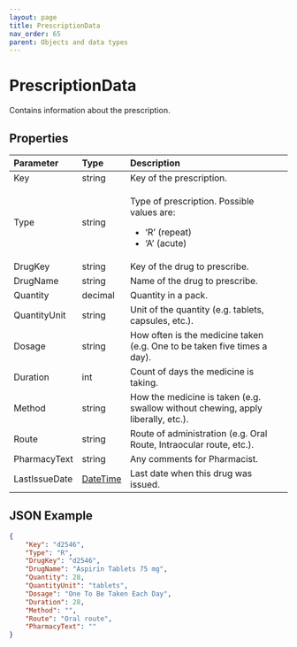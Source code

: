 ```yaml
---
layout: page
title: PrescriptionData
nav_order: 65
parent: Objects and data types
---
```


# PrescriptionData

Contains information about the prescription.

## Properties

<table>
    <thead>
        <tr>
            <th style="text-align: left">Parameter</th>
            <th style="text-align: left">Type</th>
            <th style="text-align: left">Description</th>
        </tr>
    </thead>
    <tbody>
        <tr>
            <td>Key</td>
            <td>string</td>
            <td>Key of the prescription.</td>
        </tr>
        <tr>
            <td>Type</td>
            <td>string</td>
            <td>
                <p>Type of prescription. Possible values are:</p>
                <ul>
                    <li>‘R’ (repeat)</li>
                    <li>‘A’ (acute)</li>
                </ul>
            </td>
        </tr>
        <tr>
            <td>DrugKey</td>
            <td>string</td>
            <td>Key of the drug to prescribe.</td>
        </tr>
        <tr>
            <td>DrugName</td>
            <td>string</td>
            <td>Name of the drug to prescribe.</td>
        </tr>
        <tr>
            <td>Quantity</td>
            <td>decimal</td>
            <td>Quantity in a pack.</td>
        </tr>
        <tr>
            <td>QuantityUnit</td>
            <td>string</td>
            <td>Unit of the quantity (e.g. tablets, capsules, etc.).</td>
        </tr>
        <tr>
            <td>Dosage</td>
            <td>string</td>
            <td>How often is the medicine taken (e.g. One to be taken five times a day).</td>
        </tr>
        <tr>
            <td>Duration</td>
            <td>int</td>
            <td>Count of days the medicine is taking.</td>
        </tr>
        <tr>
            <td>Method</td>
            <td>string</td>
            <td>How the medicine is taken (e.g. swallow without chewing, apply liberally, etc.).</td>
        </tr>
        <tr>
            <td>Route</td>
            <td>string</td>
            <td>Route of administration (e.g. Oral Route, Intraocular route, etc.).</td>
        </tr>
        <tr>
            <td>PharmacyText</td>
            <td>string</td>
            <td>Any comments for Pharmacist.</td>
        </tr>
        <tr>
            <td>LastIssueDate</td>
            <td><a href="../objects-and-data-types/datetime">DateTime</a></td>
            <td>Last date when this drug was issued.</td>
        </tr>
    </tbody>
</table>

## JSON Example

```json
{
    "Key": "d2546",
    "Type": "R",
    "DrugKey": "d2546",
    "DrugName": "Aspirin Tablets 75 mg",
    "Quantity": 28,
    "QuantityUnit": "tablets",
    "Dosage": "One To Be Taken Each Day",
    "Duration": 28,
    "Method": "",
    "Route": "Oral route",
    "PharmacyText": ""
}
```
